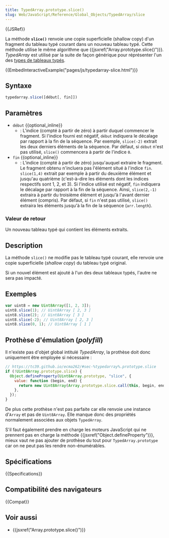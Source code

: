 ```yaml
---
title: TypedArray.prototype.slice()
slug: Web/JavaScript/Reference/Global_Objects/TypedArray/slice
---
```


{{JSRef}}

La méthode **`slice()`** renvoie une copie superficielle (shallow copy) d'un fragment du tableau typé courant dans un nouveau tableau typé. Cette méthode utilise le même algorithme que {{jsxref("Array.prototype.slice()")}}_._ _TypedArray_ est utilisé par la suite de façon générique pour réprésenter l'un des [types de tableaux typés](/fr/docs/Web/JavaScript/Reference/Objets_globaux/TypedArray#Les_objets_TypedArray).

{{EmbedInteractiveExample("pages/js/typedarray-slice.html")}}

## Syntaxe

```js
typedarray.slice([début[, fin]])
```

## Paramètres

- `début` {{optional_inline}}
  - : L'indice (compté à partir de zéro) à partir duquel commencer le fragment. Si l'indice fourni est négatif, `début` indiquera le décalage par rapport à la fin de la séquence. Par exemple, `slice(-2)` extrait les deux derniers éléments de la séquence. Par défaut, si `début` n'est pas utilisé, `slice()` commencera à partir de l'indice `0`.
- `fin` {{optional_inline}}
  - : L'indice (compté à partir de zéro) jusqu'auquel extraire le fragment. Le fragment obtenu n'incluera pas l'élément situé à l'indice `fin`. `slice(1,4)` extrait par exemple à partir du deuxième élément et jusqu'au quatrième (c'est-à-dire les éléments dont les indices respectifs sont 1, 2, et 3). Si l'indice utilisé est négatif, `fin` indiquera le décalage par rapport à la fin de la séquence. Ainsi, `slice(2,-1)` extraira à partir du troisième élément et jusqu'à l'avant dernier élément (compris). Par défaut, si `fin` n'est pas utilisé, `slice()` extraira les éléments jusqu'à la fin de la séquence (`arr.length`).

### Valeur de retour

Un nouveau tableau typé qui contient les éléments extraits.

## Description

La méthode `slice()` ne modifie pas le tableau typé courant, elle renvoie une copie superficielle (_shallow copy_) du tableau typé original.

Si un nouvel élément est ajouté à l'un des deux tableaux typés, l'autre ne sera pas impacté.

## Exemples

```js
var uint8 = new Uint8Array([1, 2, 3]);
uint8.slice(1); // Uint8Array [ 2, 3 ]
uint8.slice(2); // Uint8Array [ 3 ]
uint8.slice(-2); // Uint8Array [ 2, 3 ]
uint8.slice(0, 1); // Uint8Array [ 1 ]
```

## Prothèse d'émulation (_polyfill_)

Il n'existe pas d'objet global intitulé _TypedArray_, la prothèse doit donc uniquement être employée si nécessaire :

```js
// https://tc39.github.io/ecma262/#sec-%typedarray%.prototype.slice
if (!Uint8Array.prototype.slice) {
  Object.defineProperty(Uint8Array.prototype, "slice", {
    value: function (begin, end) {
      return new Uint8Array(Array.prototype.slice.call(this, begin, end));
    },
  });
}
```

De plus cette prothèse n'est pas parfaite car elle renvoie une instance d'`Array` et pas de `Uint8Array`. Elle manque donc des propriétés normalement associées aux objets `TypedArray`.

S'il faut également prendre en charge les moteurs JavaScript qui ne prennent pas en charge la méthode {{jsxref("Object.defineProperty")}}, mieux vaut ne pas ajouter de prothèse du tout pour `TypedArray.prototype` car on ne peut pas les rendre non-énumérables.

## Spécifications

{{Specifications}}

## Compatibilité des navigateurs

{{Compat}}

## Voir aussi

- {{jsxref("Array.prototype.slice()")}}
